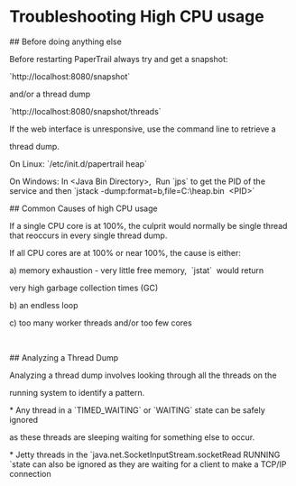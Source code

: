 # Troubleshooting High CPU usage



\#\# Before doing anything else





Before restarting PaperTrail always try and get a snapshot:



\`http://localhost:8080/snapshot\`  



and/or a thread dump  



\`http://localhost:8080/snapshot/threads\`



If the web interface is unresponsive, use the command line to retrieve a

thread dump.



On Linux: \`/etc/init.d/papertrail heap\`  

On Windows: In &lt;Java Bin Directory&gt;,  Run \`jps\` to get the PID of the service and then \`jstack -dump:format=b,file=C:\heap.bin  &lt;PID&gt;\`



\#\# Common Causes of high CPU usage



If a single CPU core is at 100%, the culprit would normally be single thread that reoccurs in every single thread dump.



If all CPU cores are at 100% or near 100%, the cause is either:



a\) memory exhaustion - very little free memory,  \`jstat\`  would return

very high garbage collection times \(GC\)  

b\) an endless loop  

c\) too many worker threads and/or too few cores

  



\#\# Analyzing a Thread Dump



Analyzing a thread dump involves looking through all the threads on the

running system to identify a pattern.



\*  Any thread in a \`TIMED\_WAITING\` or \`WAITING\` state can be safely ignored

as these threads are sleeping waiting for something else to occur.



\*  Jetty threads in the \`java.net.SocketInputStream.socketRead RUNNING \`state can also be ignored as they are waiting for a client to make a TCP/IP connection

  






